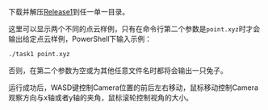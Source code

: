 下载并解压[Release1](Release1.zip)到任一单一目录。

这里可以显示两个不同的点云样例，只有在命令行第二个参数是`point.xyz`时才会输出给定点云样例，PowerShell下输入示例：
```bash
./task1 point.xyz
```
否则，在第二个参数为空或为其他任意文件名时都将会输出一只兔子。

运行成功后，WASD键控制Camera位置的前后左右移动，鼠标移动控制Camera观察方向与x轴或者y轴的夹角，鼠标滚轮控制视角的大小。